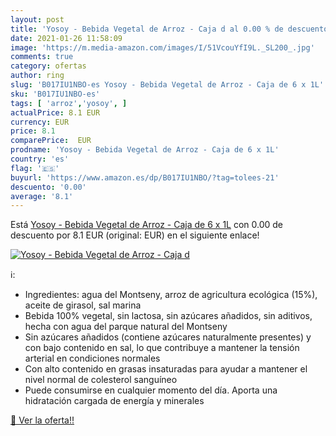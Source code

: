 ```yaml
---
layout: post
title: 'Yosoy - Bebida Vegetal de Arroz - Caja d al 0.00 % de descuento'
date: 2021-01-26 11:58:09
image: 'https://m.media-amazon.com/images/I/51VcouYfI9L._SL200_.jpg'
comments: true
category: ofertas
author: ring
slug: 'B017IU1NBO-es Yosoy - Bebida Vegetal de Arroz - Caja de 6 x 1L'
sku: 'B017IU1NBO-es'
tags: [ 'arroz','yosoy', ]
actualPrice: 8.1 EUR
currency: EUR
price: 8.1
comparePrice:  EUR
prodname: 'Yosoy - Bebida Vegetal de Arroz - Caja de 6 x 1L'
country: 'es'
flag: '🇪🇸'
buyurl: 'https://www.amazon.es/dp/B017IU1NBO/?tag=tolees-21'
descuento: '0.00'
average: '8.1'
---
```


Está [Yosoy - Bebida Vegetal de Arroz - Caja de 6 x 1L](https://www.amazon.es/dp/B017IU1NBO/?tag=tolees-21) con 0.00 de descuento por 8.1 EUR (original:  EUR) en el siguiente enlace!

[![Yosoy - Bebida Vegetal de Arroz - Caja d](https://m.media-amazon.com/images/I/51VcouYfI9L._SL200_.jpg)](https://www.amazon.es/dp/B017IU1NBO/?tag=tolees-21)

ℹ️:

- Ingredientes: agua del Montseny, arroz de agricultura ecológica (15%), aceite de girasol, sal marina
- Bebida 100% vegetal, sin lactosa, sin azúcares añadidos, sin aditivos, hecha con agua del parque natural del Montseny
- Sin azúcares añadidos (contiene azúcares naturalmente presentes) y con bajo contenido en sal, lo que contribuye a mantener la tensión arterial en condiciones normales
- Con alto contenido en grasas insaturadas para ayudar a mantener el nivel normal de colesterol sanguíneo
- Puede consumirse en cualquier momento del día. Aporta una hidratación cargada de energía y minerales

[🛒 Ver la oferta!!](https://www.amazon.es/dp/B017IU1NBO/?tag=tolees-21)
